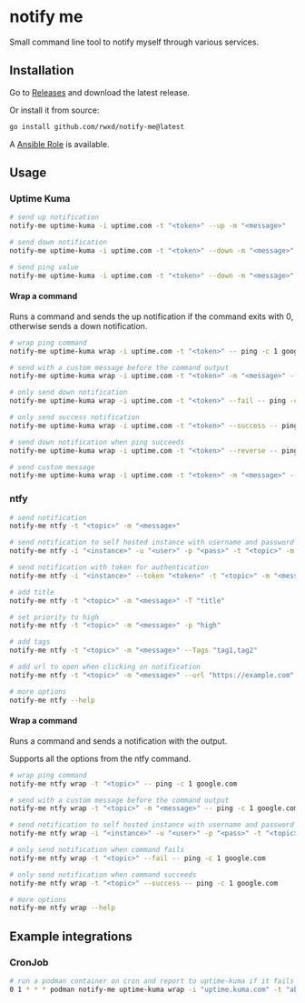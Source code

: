 # notify me

Small command line tool to notify myself through various services.

## Installation

Go to [Releases](https://github.com/rwxd/notify-me/releases) and download the latest release.

Or install it from source:

```bash
go install github.com/rwxd/notify-me@latest
```

A [Ansible Role](https://github.com/rwxd/ansible-role-notify_me) is available.

## Usage

### Uptime Kuma

```bash
# send up notification
notify-me uptime-kuma -i uptime.com -t "<token>" --up -m "<message>"

# send down notification
notify-me uptime-kuma -i uptime.com -t "<token>" --down -m "<message>"

# send ping value
notify-me uptime-kuma -i uptime.com -t "<token>" --down -m "<message>" --ping "23"
```

#### Wrap a command

Runs a command and sends the up notification if the command exits with 0, otherwise sends a down notification.

```bash
# wrap ping command
notify-me uptime-kuma wrap -i uptime.com -t "<token>" -- ping -c 1 google.com

# send with a custom message before the command output
notify-me uptime-kuma wrap -i uptime.com -t "<token>" -m "<message>" -- ping -c 1 google.com

# only send down notification
notify-me uptime-kuma wrap -i uptime.com -t "<token>" --fail -- ping -c 1 google.com

# only send success notification
notify-me uptime-kuma wrap -i uptime.com -t "<token>" --success -- ping -c 1 google.com

# send down notification when ping succeeds
notify-me uptime-kuma wrap -i uptime.com -t "<token>" --reverse -- ping -c 1 google.com

# send custom message
notify-me uptime-kuma wrap -i uptime.com -t "<token>" -m "<message>" -- ping -c 1 google.com
```

### ntfy


```bash
# send notification
notify-me ntfy -t "<topic>" -m "<message>"

# send notification to self hosted instance with username and password
notify-me ntfy -i "<instance>" -u "<user>" -p "<pass>" -t "<topic>" -m "<message>"

# send notification with token for authentication
notify-me ntfy -i "<instance>" --token "<token>" -t "<topic>" -m "<message>"

# add title
notify-me ntfy -t "<topic>" -m "<message>" -T "title"

# set priority to high
notify-me ntfy -t "<topic>" -m "<message>" -p "high"

# add tags
notify-me ntfy -t "<topic>" -m "<message>" --Tags "tag1,tag2"

# add url to open when clicking on notification
notify-me ntfy -t "<topic>" -m "<message>" --url "https://example.com"

# more options
notify-me ntfy --help
```

#### Wrap a command

Runs a command and sends a notification with the output.

Supports all the options from the ntfy command.

```bash
# wrap ping command
notify-me ntfy wrap -t "<topic>" -- ping -c 1 google.com

# send with a custom message before the command output
notify-me ntfy wrap -t "<topic>" -m "<message>" -- ping -c 1 google.com

# send notification to self hosted instance with username and password
notify-me ntfy wrap -i "<instance>" -u "<user>" -p "<pass>" -t "<topic>" -- ping -c 1 google.com

# only send notification when command fails
notify-me ntfy wrap -t "<topic>" --fail -- ping -c 1 google.com

# only send notification when command succeeds
notify-me ntfy wrap -t "<topic>" --success -- ping -c 1 google.com

# more options
notify-me ntfy wrap --help
```

## Example integrations

### CronJob

```bash
# run a podman container on cron and report to uptime-kuma if it fails
0 1 * * * podman notify-me uptime-kuma wrap -i "uptime.kuma.com" -t "abc" -m "" --only-message -- podman run --rm -ti -u root -v "/mnt/data/github-backup/:/github-backup:Z" ghcr.io/rwxd/pulla:1.1 --dest "/github-backup" --worker 1 --token "abc"
```
